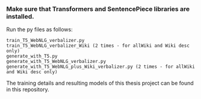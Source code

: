 ### Make sure that Transformers and SentencePiece libraries are installed.

Run the py files as follows:

    train_T5_WebNLG_verbalizer.py
    train_T5_WebNLG_verbalizer_Wiki (2 times - for allWiki and Wiki desc only)
    generate_with_T5.py
    generate_with_T5_WebNLG_verbalizer.py
    generate_with_T5_WebNLG_plus_Wiki_verbalizer.py (2 times - for allWiki and Wiki desc only)

The training details and resulting models of this thesis project can be found in this repository.
